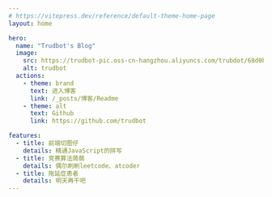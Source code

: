 ```yaml
---
# https://vitepress.dev/reference/default-theme-home-page
layout: home

hero:
  name: "Trudbot's Blog"
  image:
    src: https://trudbot-pic.oss-cn-hangzhou.aliyuncs.com/trubdot/68d0b48ba4f1cf004059144fa0fccc78.jpg
    alt: trudbot
  actions:
    - theme: brand
      text: 进入博客
      link: /_posts/博客/Readme
    - theme: alt
      text: Github
      link: https://github.com/trudbot

features:
  - title: 前端切图仔
    details: 精通JavaScript的拼写
  - title: 竞赛算法蒟蒻
    details: 偶尔刷刷leetcode、atcoder
  - title: 拖延症患者
    details: 明天再干吧
---
```


<script setup>
import Tags from './views/tags.vue'
</script>

<Tags/>


